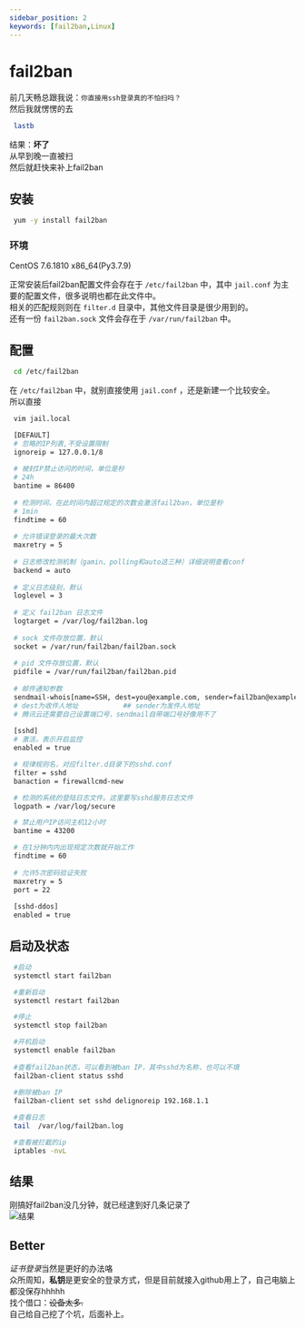 ```yaml
---
sidebar_position: 2
keywords: [fail2ban,Linux]
---
```


# fail2ban
前几天畅总跟我说：`你直接用ssh登录真的不怕扫吗？`  
然后我就愣愣的去  
```bash
 lastb
```
结果：**坏了**  
从早到晚一直被扫  
然后就赶快来补上fail2ban  

## 安装  
```bash
 yum -y install fail2ban
```
### 环境
CentOS 7.6.1810 x86_64(Py3.7.9)  

正常安装后fail2ban配置文件会存在于 `/etc/fail2ban` 中，其中 `jail.conf` 为主要的配置文件，很多说明也都在此文件中。  
相关的匹配规则则在 `filter.d` 目录中，其他文件目录是很少用到的。  
还有一份 `fail2ban.sock` 文件会存在于 `/var/run/fail2ban` 中。  

## 配置
```bash
 cd /etc/fail2ban
```
在 `/etc/fail2ban` 中，就别直接使用 `jail.conf` ，还是新建一个比较安全。  
所以直接  
```bash
 vim jail.local
```
```bash showLineNumbers
 [DEFAULT]
 # 忽略的IP列表,不受设置限制
 ignoreip = 127.0.0.1/8 
 
 # 被封IP禁止访问的时间，单位是秒  
 # 24h
 bantime = 86400
 
 # 检测时间，在此时间内超过规定的次数会激活fail2ban，单位是秒 
 # 1min  
 findtime = 60
 
 # 允许错误登录的最大次数
 maxretry = 5
 
 # 日志修改检测机制（gamin、polling和auto这三种）详细说明查看conf
 backend = auto 
 
 # 定义日志级别，默认
 loglevel = 3 
 
 # 定义 fail2ban 日志文件
 logtarget = /var/log/fail2ban.log 
 
 # sock 文件存放位置，默认
 socket = /var/run/fail2ban/fail2ban.sock 
 
 # pid 文件存放位置，默认
 pidfile = /var/run/fail2ban/fail2ban.pid 
 
 # 邮件通知参数
 sendmail-whois[name=SSH, dest=you@example.com, sender=fail2ban@example.com,sendername="Fail2Ban"]
 # dest为收件人地址           ## sender为发件人地址 
 # 腾讯云还需要自己设置端口号，sendmail自带端口号好像用不了
 
 [sshd]
 # 激活，表示开启监控
 enabled = true

 # 规律规则名，对应filter.d目录下的sshd.conf
 filter = sshd 
 banaction = firewallcmd-new

 # 检测的系统的登陆日志文件。这里要写sshd服务日志文件
 logpath = /var/log/secure 

 # 禁止用户IP访问主机12小时
 bantime = 43200 

 # 在1分钟内内出现规定次数就开始工作
 findtime = 60 
 
 # 允许5次密码验证失败
 maxretry = 5 
 port = 22
 
 [sshd-ddos]
 enabled = true
```

## 启动及状态
```bash showLineNumbers
 #启动
 systemctl start fail2ban

 #重新启动
 systemctl restart fail2ban

 #停止
 systemctl stop fail2ban

 #开机启动
 systemctl enable fail2ban
 
 #查看fail2ban状态，可以看到被ban IP，其中sshd为名称，也可以不填
 fail2ban-client status sshd
 
 #删除被ban IP
 fail2ban-client set sshd delignoreip 192.168.1.1

 #查看日志
 tail  /var/log/fail2ban.log

 #查看被拦截的ip
 iptables -nvL
```

## 结果
刚搞好fail2ban没几分钟，就已经逮到好几条记录了  
![结果](https://s3.bmp.ovh/imgs/2022/06/19/aeab956184dce79b.png)

## Better
*证书登录*当然是更好的办法咯  
众所周知，**私钥**是更安全的登录方式，但是目前就接入github用上了，自己电脑上都没保存hhhhh  
找个借口：~~设备太多.~~  
自己给自己挖了个坑，后面补上。
